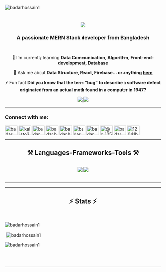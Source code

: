 <p align="left"> <img src="https://komarev.com/ghpvc/?username=badarhossain1&label=Profile%20views&color=0e75b6&style=flat" alt="badarhossain1" /> </p>

<h1 align="center">
    <img src="https://readme-typing-svg.herokuapp.com/?font=Righteous&size=35&center=true&vCenter=true&width=500&height=70&duration=4000&lines=Hi+There!+👋;+I'm+Badar+Hossain!;" />
</h1>

<h3 align="center">A passionate MERN Stack developer from Bangladesh</h3>

<br/>

<div align="center">
 
 
 
 🌱 I’m currently learning **Data Communication, Algorithm, Front-end-development, Database**

💬 Ask me about **Data Structure, React, Firebase... or anything [here](https://github.com/BadarHossain1)**

⚡ Fun fact **Did you know that the term "bug" to describe a software defect originated from an actual moth found in a computer in 1947?**

 </div>
 
<div align="center"> 
  <a href="mailto:badar12041@gmail.com">
    <img src="https://img.shields.io/badge/Gmail-333333?style=for-the-badge&logo=gmail&logoColor=red" />
  </a>
  <a href="www.linkedin.com/in/badar-hossain1" target="_blank">
    <img src="https://img.shields.io/badge/LinkedIn-0077B5?style=for-the-badge&logo=linkedin&logoColor=white" target="_blank" />
  </a>
  
</div>

 <hr/>

 <h3 align="left">Connect with me:</h3>
<p align="left">
<a href="https://dev.to/badar_hossain" target="blank"><img align="center" src="https://raw.githubusercontent.com/rahuldkjain/github-profile-readme-generator/master/src/images/icons/Social/devto.svg" alt="badar_hossain" height="30" width="40" /></a>
<a href="https://twitter.com/kalisto307" target="blank"><img align="center" src="https://raw.githubusercontent.com/rahuldkjain/github-profile-readme-generator/master/src/images/icons/Social/twitter.svg" alt="kalisto307" height="30" width="40" /></a>
<a href="https://stackoverflow.com/users/badar hossain" target="blank"><img align="center" src="https://raw.githubusercontent.com/rahuldkjain/github-profile-readme-generator/master/src/images/icons/Social/stack-overflow.svg" alt="badar hossain" height="30" width="40" /></a>
<a href="https://fb.com/badar.hossain.92" target="blank"><img align="center" src="https://raw.githubusercontent.com/rahuldkjain/github-profile-readme-generator/master/src/images/icons/Social/facebook.svg" alt="badar.hossain.92" height="30" width="40" /></a>
<a href="https://instagram.com/badar.hossain.92" target="blank"><img align="center" src="https://raw.githubusercontent.com/rahuldkjain/github-profile-readme-generator/master/src/images/icons/Social/instagram.svg" alt="badar.hossain.92" height="30" width="40" /></a>
<a href="https://dribbble.com/badar_hossain" target="blank"><img align="center" src="https://raw.githubusercontent.com/rahuldkjain/github-profile-readme-generator/master/src/images/icons/Social/dribbble.svg" alt="badar_hossain" height="30" width="40" /></a>
<a href="https://www.behance.net/badar hossain" target="blank"><img align="center" src="https://raw.githubusercontent.com/rahuldkjain/github-profile-readme-generator/master/src/images/icons/Social/behance.svg" alt="badar hossain" height="30" width="40" /></a>
<a href="https://www.hackerrank.com/@c_125_badar" target="blank"><img align="center" src="https://raw.githubusercontent.com/rahuldkjain/github-profile-readme-generator/master/src/images/icons/Social/hackerrank.svg" alt="@c_125_badar" height="30" width="40" /></a>
<a href="https://codeforces.com/profile/badar_codes" target="blank"><img align="center" src="https://raw.githubusercontent.com/rahuldkjain/github-profile-readme-generator/master/src/images/icons/Social/codeforces.svg" alt="badar_codes" height="30" width="40" /></a>
<a href="https://www.leetcode.com/12041badarhossain" target="blank"><img align="center" src="https://raw.githubusercontent.com/rahuldkjain/github-profile-readme-generator/master/src/images/icons/Social/leet-code.svg" alt="12041badarhossain" height="30" width="40" /></a>
</p>

 <hr/>

 
<h2 align="center">⚒️ Languages-Frameworks-Tools ⚒️</h2>
<br/>
<div align="center">
    <img src="https://skillicons.dev/icons?i=react,bootstrap,html,css,vscode,github,figma,tailwind,git" />
    <img src="https://skillicons.dev/icons?i=nodejs,python,javascript,firebase,mongodb,c,cpp" /><br>
</div>

<br/>
<hr/>



<hr/>

<h2 align="center">⚡ Stats ⚡</h2>
<br>

<p><img align="center" src="https://github-readme-stats.vercel.app/api/top-langs?username=badarhossain1&show_icons=true&locale=en&layout=compact" alt="badarhossain1" /></p>

<p>&nbsp;<img align="center" src="https://github-readme-stats.vercel.app/api?username=badarhossain1&show_icons=true&locale=en" alt="badarhossain1" /></p>

<p><img align="center" src="https://github-readme-streak-stats.herokuapp.com/?user=badarhossain1&" alt="badarhossain1" /></p>


<br/><br/>

<hr/>

<br/>



<br/>
